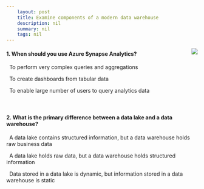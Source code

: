 ```yaml
---
    layout: post
    title: Examine components of a modern data warehouse 
    description: nil
    summary: nil
    tags: nil
---
```



 <a target="_blank" href="https://docs.microsoft.com/en-us/learn/modules/examine-components-of-modern-data-warehouse/4-knowledge-check/"><i class="fas fa-external-link-alt"></i> </a>
 <img align="right" src="https://docs.microsoft.com/en-us/learn/achievements/examine-components-of-modern-data-warehouse.svg">
####  1. When should you use Azure Synapse Analytics?


<i class='fas fa-check-square' style='color: Dodgerblue;'></i> &nbsp;&nbsp;To perform very complex queries and aggregations

<i class='far fa-square'></i> &nbsp;&nbsp;To create dashboards from tabular data

<i class='far fa-square'></i> &nbsp;&nbsp;To enable large number of users to query analytics data
<br />
<br />
<br />

####  2. What is the primary difference between a data lake and a data warehouse?


<i class='far fa-square'></i> &nbsp;&nbsp;A data lake contains structured information, but a data warehouse holds raw business data

<i class='fas fa-check-square' style='color: Dodgerblue;'></i> &nbsp;&nbsp;A data lake holds raw data, but a data warehouse holds structured information

<i class='far fa-square'></i> &nbsp;&nbsp;Data stored in a data lake is dynamic, but information stored in a data warehouse is static
<br />
<br />
<br />
